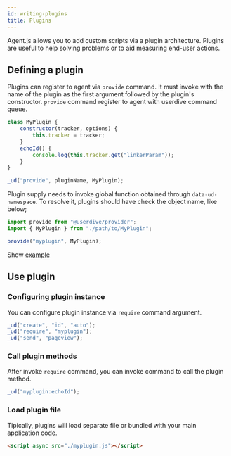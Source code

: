 ```yaml
---
id: writing-plugins
title: Plugins
---
```


Agent.js allows you to add custom scripts via a plugin architecture.
Plugins are useful to help solving problems or to aid measuring end-user actions.

## Defining a plugin

Plugins can register to agent via `provide` command.
It must invoke with the name of the plugin as the first argument followed by the plugin's constructor.
`provide` command register to agent with userdive command queue.

```js
class MyPlugin {
    constructor(tracker, options) {
        this.tracker = tracker;
    }
    echoId() {
        console.log(this.tracker.get("linkerParam"));
    }
}
```

```js
_ud("provide", pluginName, MyPlugin);
```

Plugin supply needs to invoke global function obtained through `data-ud-namespace`.
To resolve it, plugins should have check the object name, like below;

```js
import provide from "@userdive/provider";
import { MyPlugin } from "./path/to/MyPlugin";

provide("myplugin", MyPlugin);
```

Show [example](https://userdive.github.io/agent.js/plugin-create/)

## Use plugin

### Configuring plugin instance

You can configure plugin instance via `require` command argument.

```js
_ud("create", "id", "auto");
_ud("require", "myplugin");
_ud("send", "pageview");
```

### Call plugin methods

After invoke `require` command, you can invoke command to call the plugin method.

```js
_ud("myplugin:echoId");
```

### Load plugin file

Tipically, plugins will load separate file or bundled with your main application code.

```html
<script async src="./myplugin.js"></script>
```
